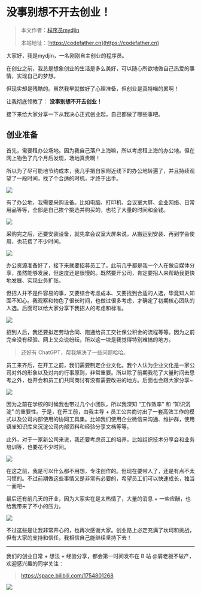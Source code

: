 # 没事别想不开去创业！

> 本文作者：[程序员mydjin](https://yuyuanweb.feishu.cn/wiki/Abldw5WkjidySxkKxU2cQdAtnah)
>
> 本站地址：[https://codefather.cn](https://codefather.cn)

大家好，我是mydjin，一名刚刚自主创业的程序员。

在创业之前，我总是想象创业的生活是多么美好，可以随心所欲地做自己热爱的事情，实现自己的梦想。

但现实却是残酷的。虽然我早就做好了心理准备，但创业是真特喵的累啊！

让我彻底领教了： **没事别想不开去创业！**

接下来给大家分享一下从我决心正式创业起，自己都做了哪些事吧。

## 创业准备

首先，需要租办公场地。因为我自己落户上海嘛，所以考虑租上海的办公地。但在网上物色了几个月后发现，场地真贵啊！

所以为了尽可能地节约成本，我几乎把自家附近线下的办公地转遍了，并且持续观望了一段时间，找了个合适的时机，才终于出手。

![](https://pic.yupi.icu/5563/202311041257216.png)

有了办公地，我需要采购设备。比如电脑、打印机、会议室大屏、企业网络、日常用品等等，全部是自己挨个挑选并购买的，也花了大量的时间和金钱。

![](https://pic.yupi.icu/5563/202311041257459.png)

采购完之后，还要安装设备，就先拿会议室大屏来说，从搬运到安装、再到学会使用，也花费了不少时间。

![](https://pic.yupi.icu/5563/202311041257544.png)

办公资源准备好了，接下来就要招募员工了。此前几乎都是我一个人在做自媒体分享，虽然能够发展，但速度还是很慢的。既然要开公司，肯定要招人来帮助我更快地发展、实现业务扩张。

但招人并不是件容易的事，又要综合考虑成本、又要找到合适的人选，毕竟知人知面不知心。我观察和物色了很长时间，也做过很多考虑，才确定了初期核心团队的人选。后面可以给大家分享下我招人的考虑和标准。

![](https://pic.yupi.icu/5563/202311041257512.png)

招到人后，我还要拟定劳动合同、跑通给员工交社保公积金的流程等等。因为之前完全没有经验、网上又众说纷纭，所以这一块是我觉得特别难搞的地方。

> 还好有 ChatGPT，帮我解决了一些问题哈哈。

员工来齐后，在开工之前，我们需要制定企业文化。我个人认为企业文化是一家公司对外的形象以及对内的行事原则，非常重要。所以除了前期我花了大量时间去思考之外，也开会和员工们共同商讨有没有需要改进的地方。后面也会跟大家分享~

![](https://pic.yupi.icu/5563/202311041257332.png)

因为之前在学校的时候我也带过几个小团队，所以我深知 “工作效率” 和 “知识沉淀” 的重要性。于是，在开工前，由我主导 + 员工公共商讨出了一套高效工作的模式以及公司内部使用的协同工具集。比如我们使用企业微信来沟通、维护群，使用语雀知识库来沉淀公司内部资料和经验分享文档等等。

此外，对于一家新公司来说，我还要考虑员工的培养，比如组织技术分享会和业务培训等，也要花不少时间。

![](https://pic.yupi.icu/5563/202311041257180.png)

在这之前，我是可以什么都不用想，专注创作的。但现在要带人了，还是有点不太习惯的。不过前期做这些事情又是非常有必要的，希望员工们可以快速成长，独当一面吧~

最后还有前几天的开业，因为大家实在是太热情了，大量的消息 + 一些应酬，也给我带来了不小的压力。

![](https://pic.yupi.icu/5563/202311041257303.png)

不过这些是让我非常开心的，也再次感谢大家。创业路上必定充满了坎坷和挑战，但有大家的支持和信任，我相信自己能继续坚持下去！



------


我们的创业日常 + 想法 + 经验分享，都会第一时间发布在 B 站 @屑老板不破产，欢迎感兴趣的同学关注：

> https://space.bilibili.com/1754801268

![](https://pic.yupi.icu/5563/202311041257002.png)